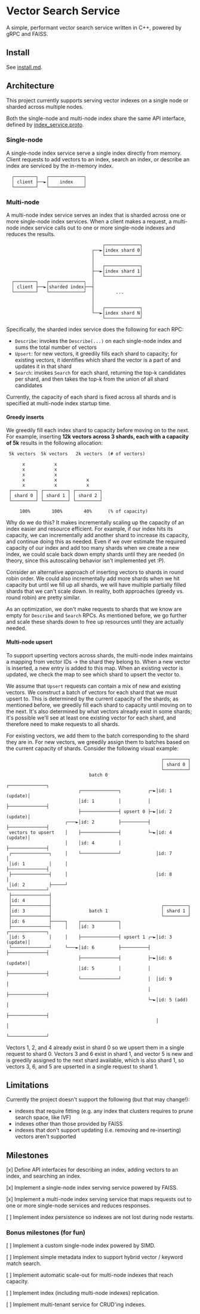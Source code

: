 # Vector Search Service

A simple, performant vector search service written in C++, powered by gRPC and
FAISS.

## Install

See [install.md](./docs/install.md).

## Architecture

This project currently supports serving vector indexes on a single node or
sharded across multiple nodes.

Both the single-node and multi-node index share the same API interface, defined
by [index_service.proto](../src/proto/index_service.proto).

### Single-node

A single-node index service serve a single index directly from memory. Client
requests to add vectors to an index, search an index, or describe an index are
serviced by the in-memory index.

```text
  ┌────────┐   ┌─────────────┐
  │ client ├──►│    index    │
  └────────┘   └─────────────┘
```

### Multi-node

A multi-node index service serves an index that is sharded across one or more
single-node index services. When a client makes a request, a multi-node index
service calls out to one or more single-node indexes and reduces the results.

```text
                                    ┌─────────────┐
                                ┌──►│index shard 0│
                                │   └─────────────┘
                                │
                                │   ┌─────────────┐
                                ├──►│index shard 1│
                                │   └─────────────┘
  ┌────────┐   ┌─────────────┐  │
  │ client ├──►│sharded index├──┤
  └────────┘   └─────────────┘  │        ...
                                │
                                │
                                │   ┌─────────────┐
                                └──►│index shard N│
                                    └─────────────┘
```

Specifically, the sharded index service does the following for each RPC:

* `Describe`: invokes the `Describe(...)` on each single-node index and sums
the total number of vectors
* `Upsert`: for new vectors, it greedily fills each shard to capacity; for
existing vectors, it identifies which shard the vector is a part of and updates
it in that shard
* `Search`: invokes `Search` for each shard, returning the top-k candidates per
shard, and then takes the top-k from the union of all shard candidates

Currently, the capacity of each shard is fixed across all shards and is
specified at multi-node index startup time.

#### Greedy inserts

We greedily fill each index shard to capacity before moving on to the next. For
example, inserting __12k vectors across 3 shards, each with a capacity of 5k__
results in the following allocation:

```text
 5k vectors  5k vectors   2k vectors  (# of vectors)

      x           x
      x           x
      x           x
      x           x           x
      x           x           x
 ┌─────────┐ ┌─────────┐ ┌─────────┐
 │ shard 0 │ │ shard 1 │ │ shard 2 │
 └─────────┘ └─────────┘ └─────────┘

     100%        100%        40%      (% of capacity)
```

Why do we do this? It makes incrementally scaling up the capacity of an index
easier and resource efficient. For example, if our index hits its
capacity, we can incrementally add another shard to increase its capacity, and
continue doing this as needed. Even if we over estimate the required capacity
of our index and add too many shards when we create a new index, we could
scale back down empty shards until they are needed (in theory, since this
autoscaling behavior isn't implemented yet :P).

Consider an alternative approach of inserting vectors to shards in
round robin order. We could also incrementally add more shards when we hit
capacity but until we fill up all shards, we will have multiple partially
filled shards that we can't scale down. In reality, both approaches (greedy
vs. round robin) are pretty similar.

As an optimization, we don't make requests to shards that we know are empty
for `Describe` and `Search` RPCs. As mentioned before, we go further and
scale these shards down to free up resources until they are actually needed.

#### Multi-node upsert

To support upserting vectors across shards, the multi-node index maintains a
mapping from vector IDs -> the shard they belong to. When a new vector is
inserted, a new entry is added to this map. When an existing vector is updated,
we check the map to see which shard to upsert the vector to.

We assume that `Upsert` requests can contain a mix of new and existing vectors.
We construct a batch of vectors for each shard that we must upsert to. This
is determined by the current capacity of the shards; as mentioned before,
we greedily fill each shard to capacity until moving on to the next. It's also
determined by what vectors already exist in some shards; it's possible we'll
see at least one existing vector for each shard, and therefore need to make
requests to all shards.

For existing vectors, we add them to the batch corresponding to the
shard they are in. For new vectors, we greedily assign them to batches
based on the current capacity of shards. Consider the following visual example:

```text
                                                          ┌─────────┐
                                                          │ shard 0 │
                                                          └─────────┘
                               batch 0
                                                        ┌──────────────┐
                           ┌──────────────┐          ┌─►│id: 1 (update)│
                           │id: 1         │          │  ├──────────────┤
                           ├──────────────┤ upsert 0 ├─►│id: 2 (update)│
                      ┌───►│id: 2         ├──────────┤  ├──────────────┤
 vectors to upsert    │    ├──────────────┤          └─►│id: 4 (update)│
                      │    │id: 4         │             ├──────────────┤
 ┌──────────────┐     │    └──────────────┘             │id: 7         │
 │id: 1         │     │                                 ├──────────────┤
 ├──────────────┤     │                                 │id: 8         │
 │id: 2         ├─────┘                                 └──────────────┘
 ├──────────────┤
 │id: 4         │
 ├──────────────┤                                         ┌─────────┐
 │id: 3         │              batch 1                    │ shard 1 │
 ├──────────────┤                                         └─────────┘
 │id: 6         ├─────┐    ┌──────────────┐
 ├──────────────┤     │    │id: 3         │             ┌──────────────┐
 │id: 5         │     │    ├──────────────┤ upsert 1 ┌─►│id: 3 (update)│
 └──────────────┘     └───►│id: 6         ├──────────┤  ├──────────────┤
                           ├──────────────┤          ├─►│id: 6 (update)│
                           │id: 5         │          │  ├──────────────┤
                           └──────────────┘          │  │id: 9         │
                                                     │  ├──────────────┤
                                                     └─►│id: 5 (add)   │
                                                        ├──────────────┤
                                                        │              │
                                                        └──────────────┘
```

Vectors 1, 2, and 4 already exist in shard 0 so we upsert them in a single
request to shard 0. Vectors 3 and 6 exist in shard 1, and vector 5 is new and
is greedily assigned to the next shard available, which is also shard 1, so
vectors 3, 6, and 5 are upserted in a single request to shard 1.

## Limitations

Currently the project doesn't support the following (but that may change!):
* indexes that require fitting (e.g. any index that clusters requires to prune
search space, like IVF)
* indexes other than those provided by FAISS
* indexes that don't support updating (i.e. removing and re-inserting) vectors
aren't supported

## Milestones

[x] Define API interfaces for describing an index, adding vectors to an index,
and searching an index.

[x] Implement a single-node index serving service powered by FAISS.

[x] Implement a multi-node index serving service that maps requests out to one
or more single-node services and reduces responses.

[ ] Implement index persistence so indexes are not lost during node restarts.

### Bonus milestones (for fun)

[ ] Implement a custom single-node index powered by SIMD.

[ ] Implement simple metadata index to support hybrid vector / keyword match
search.

[ ] Implement automatic scale-out for multi-node indexes that reach capacity.

[ ] Implement index (including multi-node indexes) replication.

[ ] Implement multi-tenant service for CRUD'ing indexes.

